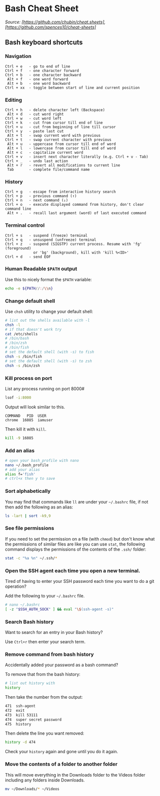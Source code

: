 # Bash Cheat Sheet
*Source: [https://github.com/chubin/cheat.sheets], [https://github.com/spences10/cheat-sheets]*

## Bash keyboard shortcuts

### Navigation
```Ctrl + a   - go to beginning of line
Ctrl + e   - go to end of line
Ctrl + f   - one character forward
Ctrl + b   - one character backward
 Alt + f   - one word forward
 Alt + b   - one word backward
Ctrl + xx  - toggle between start of line and current position
```

### Editing
```Ctrl + d   - delete character right (Del)
Ctrl + h   - delete character left (Backspace)
 Alt + d   - cut word right
Ctrl + w   - cut word left
Ctrl + k   - cut from cursor till end of line
Ctrl + u   - cut from beginning of line till cursor
Ctrl + y   - paste last cut
 Alt + t   - swap current word with previous
Ctrl + t   - swap current character with previous
 Alt + u   - uppercase from cursor till end of word
 Alt + l   - lowercase from cursor till end of word
 Alt + c   - capitalize current word
Ctrl + v   - insert next character literally (e.g. Ctrl + v - Tab)
Ctrl + _   - undo last action
 Alt + r   - revert all modifications to current line
 Tab       - complete file/command name
 ```

### History
```Ctrl + r   - interactive history search
Ctrl + g   - escape from interactive history search
Ctrl + p   - previous command (↑)
Ctrl + n   - next command (↓)
Ctrl + o   - execute displayed command from history, don't clear command line
 Alt + .   - recall last argument (word) of last executed command
```

### Terminal control
```Ctrl + l   - clear screen, don't clear command line
Ctrl + s   - suspend (freeze) terminal
Ctrl + q   - unsuspend (unfreeze) terminal
Ctrl + z   - suspend (SIGSTP) current process. Resume with 'fg' (foreground)
             or 'bg' (background), kill with 'kill %<ID>'
Ctrl + d   - send EOF
```

### Human Readable `$PATH` output
Use this to nicely format the `$PATH` variable:
```bash
echo -e ${PATH//:/\\n}
```

### Change default shell
Use `chsh` utility to change your default shell:
```bash
# list out the shells available with -l
chsh -l
# if that doesn't work try
cat /etc/shells
# /bin/bash
# /bin/zsh
# /bin/fish
# set the default shell (with -s) to fish
chsh -s /bin/fish
# set the default shell (with -s) to zsh
chsh -s /bin/zsh
```

### Kill process on port
List any process running on port 8000#
```bash
lsof -i:8000
```

Output will look similar to this.

```text
COMMAND   PID  USER
chrome  16085  iamuser
```

Then kill it with `kill`.

```bash
kill -9 16085
```

### Add an alias
```bash
# open your bash_profile with nano
nano ~/.bash_profile
# add your alias
alias f='fish'
# ctrl+x then y to save
```

### Sort alphabetically
You may find that commands like `ll` are under your `~/.bashrc` file,
if not then add the following as an alias:
```bash
ls -lart | sort -k9,9
```

### See file permissions
If you need to set the permission on a file (with `chmod`) but don't
know what the permissions of similar files are like you can use
`stat`, the following command displays the permissions of the contents
of the `.ssh/` folder:
```bash
stat -c "%a %n" ~/.ssh/*
```

### Open the SSH agent each time you open a new terminal.
Tired of having to enter your SSH password each time you want to do a
git operation?

Add the following to your `~/.bashrc` file.
```bash
# nano ~/.bashrc
[ -z "$SSH_AUTH_SOCK" ] && eval "\$(ssh-agent -s)"
```

### Search Bash history
Want to search for an entry in your Bash history?

Use `Ctrl+r` then enter your search term.

### Remove command from bash history
Accidentally added your password as a bash command?

To remove that from the bash history:
```bash
# list out history with
history
```

Then take the number from the output:
```bash
471  ssh-agent
472  exit
473  kill 53111
474  super secret password
475  history
```

Then delete the line you want removed:

```bash
history -d 474
```

Check your `history` again and gone until you do it again.

### Move the contents of a folder to another folder
This will move everything in the Downloads folder to the Videos folder
including any folders inside Downloads.
```bash
mv ~/Downloads/* ~/Videos
```
